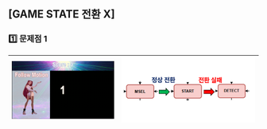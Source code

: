## [GAME STATE 전환 X]

### 1️⃣ 문제점 1 

| <img src="https://raw.githubusercontent.com/2735C/VGA_Motion_Recognition_Game/main/History/img/another/uart_troubleshooting.gif" width="380"> | <img src="https://raw.githubusercontent.com/2735C/VGA_Motion_Recognition_Game/main/History/img/hw/img_66.png" width="500"> |
|:--:|:--:|